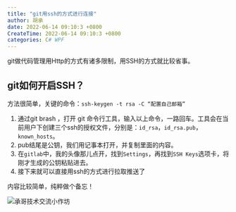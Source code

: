```yaml
---
title: "git用ssh的方式进行连接"
author: 胡承
date: 2022-06-14 09:10:3 +0800
CreateTime: 2022-06-14 09:10:3 +0800
categories: C# WPF
---
```

git做代码管理用Http的方式有诸多限制，用SSH的方式就比较省事。


<!-- more -->
## git如何开启SSH？

方法很简单，关键的命令：`ssh-keygen -t rsa -C “配置自己邮箱”`

1. 通过git brash ，打开 git 命令行工具，输入以上命令，一路回车。工具会在当前用户下创建三个ssh的授权文件，分别是：`id_rsa`，`id_rsa.pub`，`known_hosts`。
1. pub结尾是公钥，我们用记事本打开，并复制里面的内容。
1. 在`gitlab`中，我的头像那儿点开，找到`Settings`，再找到`SSH Keys`选项卡，将刚才生成的公钥粘贴进去。
1. 接下来就可以直接用ssh的方式进行拉取推送了


内容比较简单，纯粹做个备忘！

![承哥技术交流小作坊](https://i.loli.net/2021/09/27/FmsaLU1Oo7tX8kl.jpg)